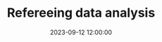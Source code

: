 ---
layout: post
title: "Refereeing data analysis"
tech_stack: [Data Analysis, Python, Pandas, Selenium, Plotly, Dash, Heroku]
date: 2023-09-12 12:00:00
image_url: /assets/images/posts/2023-09-12-evolution-matches.png
excerpt: A data analysis project on refereeing in handball
project_url: http://evolution-matches.herokuapp.com/
---